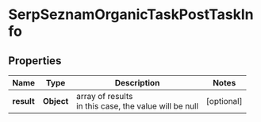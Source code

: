 # SerpSeznamOrganicTaskPostTaskInfo


## Properties

| Name | Type | Description | Notes |
|------------ | ------------- | ------------- | -------------|
**result** | **Object** | array of results<br>in this case, the value will be null |[optional]|